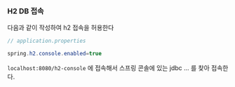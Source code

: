 
### H2 DB 접속

다음과 같이 작성하여 h2 접속을 허용한다
```java
// application.properties

spring.h2.console.enabled=true
```

`localhost:8080/h2-console` 에 접속해서 스프링 콘솔에 있는 jdbc ... 를 찾아 접속한다.


